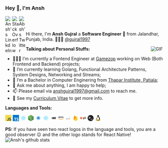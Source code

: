 ### Hey 👋, I'm Ansh

<a href="https://www.linkedin.com/in/gujral1997/">
  <img align="left" alt="Ansh's LinkdeIn" width="22px" src="https://cdn.jsdelivr.net/npm/simple-icons@v3/icons/linkedin.svg" />
</a>
<a href="https://stackoverflow.com/users/9783550/ansh-gujral">
  <img align="left" alt="Stack Overflow" width="22px" src="https://cdn.sstatic.net/Sites/stackoverflow/company/Img/logos/so/so-icon.svg?v=f13ebeedfa9e" />
</a>
<a href="https://twitter.com/gujral1997">
  <img align="left" alt="Absh's Twitter" width="22px" src="https://image.flaticon.com/icons/svg/889/889147.svg" />
</a>

<br />
<br />

Hi there, I'm **Ansh Gujral** a **Software Engineer** 🚀  from Jalandhar, Punjab, India. 🙍🏽‍♂️ [@gujral1997](https://github.com/gujral1997)

  <img align="right" alt="GIF" src="https://i.pinimg.com/originals/e4/26/70/e426702edf874b181aced1e2fa5c6cde.gif" />

**Talking about Personal Stuffs:**

- 👨🏽‍💻 I’m currently a Fontend Engineer at [Gamezop](http://gamezop.com/) working on Web (Both Frontend and Backend) projects;
- 🌱 I’m currently learning Golang, Functional Architecture Patterns, System Designs, Networking and Streams; 
- 💼 I’m a Bachelor in Computer Enginering from [Thapar Institute, Patiala](http://www.thapar.edu/);
- 💬 Ask me about anything, I am happy to help;
- 📫 Please email via anshgujral1997@gmail.com to reach me.
- 📝 See my [Curriculum Vitae](https://drive.google.com/file/d/1xZEeekt829Awx0GCyd5ruTDjcD206MPU/view?usp=sharing) to get more info.


**Languages and Tools:**  

<code><img height="20" src="https://raw.githubusercontent.com/github/explore/80688e429a7d4ef2fca1e82350fe8e3517d3494d/topics/javascript/javascript.png"></code>
<code><img height="20" src="https://raw.githubusercontent.com/github/explore/80688e429a7d4ef2fca1e82350fe8e3517d3494d/topics/typescript/typescript.png"></code>
<code><img height="20" src="https://raw.githubusercontent.com/github/explore/80688e429a7d4ef2fca1e82350fe8e3517d3494d/topics/react/react.png"></code>
<code><img height="20" src="https://raw.githubusercontent.com/github/explore/80688e429a7d4ef2fca1e82350fe8e3517d3494d/topics/nodejs/nodejs.png"></code>
<code><img height="20" src="https://raw.githubusercontent.com/github/explore/80688e429a7d4ef2fca1e82350fe8e3517d3494d/topics/webpack/webpack.png"></code>
<code><img height="20" src="https://raw.githubusercontent.com/github/explore/80688e429a7d4ef2fca1e82350fe8e3517d3494d/topics/react-native/react-native.png"></code>
<code><img height="20" src="https://raw.githubusercontent.com/github/explore/80688e429a7d4ef2fca1e82350fe8e3517d3494d/topics/go/go.png"></code>
<code><img height="20" src="https://raw.githubusercontent.com/github/explore/80688e429a7d4ef2fca1e82350fe8e3517d3494d/topics/aws/aws.png"></code>
<code><img height="20" src="https://raw.githubusercontent.com/github/explore/80688e429a7d4ef2fca1e82350fe8e3517d3494d/topics/mysql/mysql.png"></code>
<code><img height="20" src="https://raw.githubusercontent.com/github/explore/80688e429a7d4ef2fca1e82350fe8e3517d3494d/topics/firebase/firebase.png"></code>
<code><img height="20" src="https://raw.githubusercontent.com/github/explore/80688e429a7d4ef2fca1e82350fe8e3517d3494d/topics/git/git.png"></code>
<code><img height="20" src="https://raw.githubusercontent.com/github/explore/80688e429a7d4ef2fca1e82350fe8e3517d3494d/topics/terminal/terminal.png"></code>
<code><img height="20" src="https://raw.githubusercontent.com/github/explore/80688e429a7d4ef2fca1e82350fe8e3517d3494d/topics/linux/linux.png"></code>

**PS:** If you have seen two react logos in the language and tools, you are a good observer 😉 and the other logo stands for React Native! <br/>
![Ansh's github stats](https://github-readme-stats.vercel.app/api?username=gujral1997&show_icons=true&hide_border=true)
